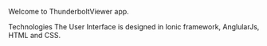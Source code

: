 Welcome to ThunderboltViewer app.

Technologies
The User Interface is designed in Ionic framework, AnglularJs, HTML and CSS.
